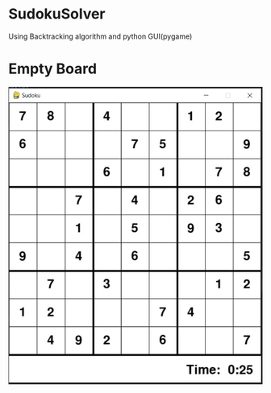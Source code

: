 # SudokuSolver
Using Backtracking algorithm and python GUI(pygame)

# Empty Board
![alt text](https://github.com/kaancorum-git/SudokuSolver/blob/main/empty_board.jpeg)
